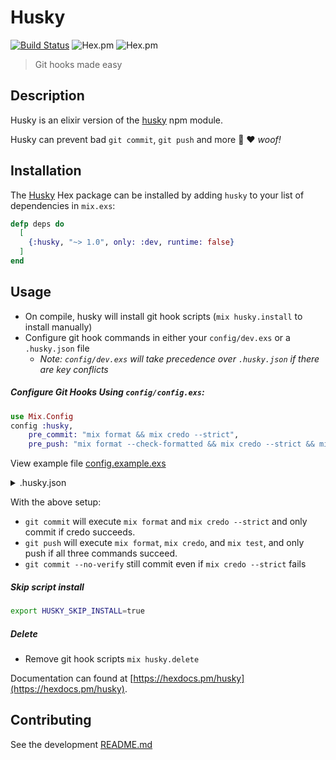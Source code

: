 # Husky
[![Build Status](https://travis-ci.org/spencerdcarlson/husky-elixir.svg?branch=master)](https://travis-ci.org/spencerdcarlson/husky-elixir) ![Hex.pm](https://img.shields.io/hexpm/v/husky.svg) ![Hex.pm](https://img.shields.io/hexpm/dt/husky.svg?style=flat)
> Git hooks made easy

## Description
Husky is an elixir version of the [husky](https://www.npmjs.com/package/husky) npm module.

Husky can prevent bad `git commit`, `git push` and more 🐶 ❤️ _woof!_



## Installation
The [Husky](https://hex.pm/packages/husky) Hex package can be installed 
by adding `husky` to your list of dependencies in `mix.exs`: 
```elixir
defp deps do
  [
    {:husky, "~> 1.0", only: :dev, runtime: false}
  ]
end
```

## Usage
* On compile, husky will install git hook scripts (`mix husky.install` to install manually)
* Configure git hook commands in either your `config/dev.exs` or a `.husky.json` file
    * *Note: `config/dev.exs` will take precedence over `.husky.json` if there are key conflicts*

##### Configure Git Hooks Using `config/config.exs`:
```elixir
use Mix.Config
config :husky,
    pre_commit: "mix format && mix credo --strict",
    pre_push: "mix format --check-formatted && mix credo --strict && mix test"
```
View example file [config.example.exs](./priv/config.example.exs) 

<details><summary>.husky.json</summary>
<p>

##### Configure Git Hooks Using `.husky.json`:
```JSON
{
  "husky": {
    "hooks": {
      "pre_commit": "mix format && mix credo --strict",
      "pre_push": "mix format --check-formatted && mix credo --strict && mix test"
    }
  }
}
```
View example file [.husky.example.json](./priv/.husky.example.json)
</p>
</details>

With the above setup:
* `git commit` will execute `mix format` and `mix credo --strict` and only commit if credo succeeds.
* `git push` will execute `mix format`, `mix credo`, and `mix test`, and only push if all three commands succeed.
* `git commit --no-verify` still commit even if `mix credo --strict` fails

##### Skip script install
```bash
export HUSKY_SKIP_INSTALL=true
```

##### Delete 
* Remove git hook scripts `mix husky.delete`



Documentation can found at [https://hexdocs.pm/husky](https://hexdocs.pm/husky).

## Contributing
See the development [README.md](./dev/README.md)


